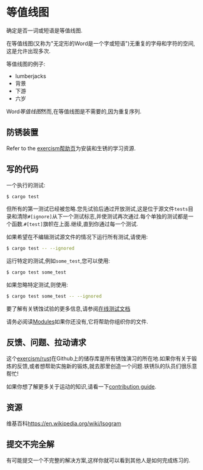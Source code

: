 # 等值线图

确定是否一词或短语是等值线图.

在等值线图(又称为"无定形的Word是一个字或短语")无重复的字母和字符的空间,这是允许出现多次.

等值线图的例子:

-   lumberjacks
-   背景
-   下游
-   六岁

Word*等值线图*然而,在等值线图是不需要的,因为重复序列.

## 防锈装置

Refer to the [exercism帮助页][help-page]为安装和生锈的学习资源.

## 写的代码

一个执行的测试:

```bash
$ cargo test
```

但所有的第一测试已经被忽略.您先试验后通过开放测试,这是位于源文件`tests`目录和清除`#[ignore]`从下一个测试标志,并使测试再次通过.每个单独的测试都是一个函数.`#[test]`旗帜在上面.继续,直到你通过每一个测试.

如果希望在不编辑测试源文件的情况下运行所有测试,请使用:

```bash
$ cargo test -- --ignored
```

运行特定的测试,例如`some_test`,您可以使用:

```bash
$ cargo test some_test
```

如果忽略特定测试,则使用:

```bash
$ cargo test some_test -- --ignored
```

要了解有关锈蚀试验的更多信息,请参阅[在线测试文档][rust-tests]

请务必阅读[Modules](https://doc.rust-lang.org/book/2018-edition/ch07-00-modules.html)如果你还没有,它将帮助你组织你的文件.

## 反馈、问题、拉动请求

这个[exercism/rust](https://github.com/exercism/rust)在Github上的储存库是所有锈蚀演习的所在地.如果你有关于锻炼的反馈,或者想帮助实施新的锻炼,就去那里创造一个问题.铁锈队的队员们很乐意帮忙!

如果你想了解更多关于运动的知识,请看一下[contribution guide](https://github.com/exercism/docs/blob/master/contributing-to-language-tracks/README.md).

[help-page]: https://exercism.io/tracks/rust/learning

[modules]: https://doc.rust-lang.org/book/2018-edition/ch07-00-modules.html

[cargo]: https://doc.rust-lang.org/book/2018-edition/ch14-00-more-about-cargo.html

[rust-tests]: https://doc.rust-lang.org/book/2018-edition/ch11-02-running-tests.html

## 资源

维基百科<https://en.wikipedia.org/wiki/Isogram>

## 提交不完全解

有可能提交一个不完整的解决方案,这样你就可以看到其他人是如何完成练习的.
